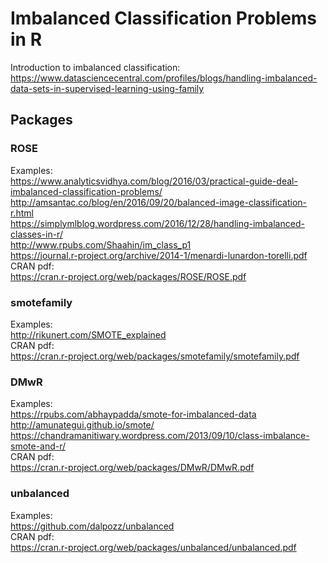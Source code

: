 # Imbalanced Classification Problems in R

Introduction to imbalanced classification: https://www.datasciencecentral.com/profiles/blogs/handling-imbalanced-data-sets-in-supervised-learning-using-family

## Packages

### ROSE

Examples: <br>
https://www.analyticsvidhya.com/blog/2016/03/practical-guide-deal-imbalanced-classification-problems/ <br>
http://amsantac.co/blog/en/2016/09/20/balanced-image-classification-r.html <br>
https://simplymlblog.wordpress.com/2016/12/28/handling-imbalanced-classes-in-r/ <br>
http://www.rpubs.com/Shaahin/im_class_p1 <br>
https://journal.r-project.org/archive/2014-1/menardi-lunardon-torelli.pdf <br>
CRAN pdf: <br>
https://cran.r-project.org/web/packages/ROSE/ROSE.pdf

### smotefamily

Examples: <br>
http://rikunert.com/SMOTE_explained <br>
CRAN pdf: <br>
https://cran.r-project.org/web/packages/smotefamily/smotefamily.pdf

### DMwR

Examples: <br>
https://rpubs.com/abhaypadda/smote-for-imbalanced-data <br>
http://amunategui.github.io/smote/ <br>
https://chandramanitiwary.wordpress.com/2013/09/10/class-imbalance-smote-and-r/ <br>
CRAN pdf: <br>
https://cran.r-project.org/web/packages/DMwR/DMwR.pdf

### unbalanced

Examples: <br>
https://github.com/dalpozz/unbalanced <br>
CRAN pdf: <br>
https://cran.r-project.org/web/packages/unbalanced/unbalanced.pdf 
